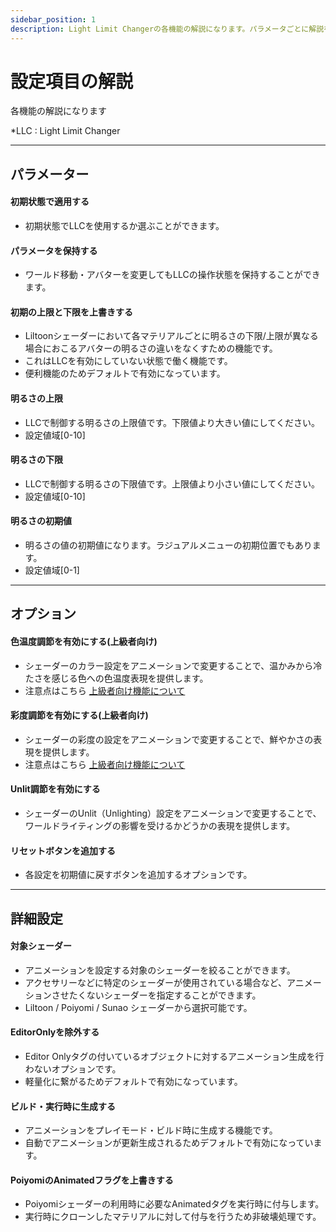 ```yaml
---
sidebar_position: 1
description: Light Limit Changerの各機能の解説になります。パラメータごとに解説を行っています。
---
```


# 設定項目の解説

各機能の解説になります

*LLC : Light Limit Changer

----
## パラメーター

#### 初期状態で適用する

- 初期状態でLLCを使用するか選ぶことができます。
#### パラメータを保持する

- ワールド移動・アバターを変更してもLLCの操作状態を保持することができます。
#### 初期の上限と下限を上書きする

- Liltoonシェーダーにおいて各マテリアルごとに明るさの下限/上限が異なる場合におこるアバターの明るさの違いをなくすための機能です。
- これはLLCを有効にしていない状態で働く機能です。
- 便利機能のためデフォルトで有効になっています。
#### 明るさの上限

- LLCで制御する明るさの上限値です。下限値より大きい値にしてください。
- 設定値域[0-10]
#### 明るさの下限

- LLCで制御する明るさの下限値です。上限値より小さい値にしてください。
- 設定値域[0-10]
#### 明るさの初期値

- 明るさの値の初期値になります。ラジュアルメニューの初期位置でもあります。
- 設定値域[0-1]

----
## オプション

#### 色温度調節を有効にする(上級者向け)

- シェーダーのカラー設定をアニメーションで変更することで、温かみから冷たさを感じる色への色温度表現を提供します。
- 注意点はこちら [上級者向け機能について](/docs/discription/disc_advanced)

#### 彩度調節を有効にする(上級者向け)

- シェーダーの彩度の設定をアニメーションで変更することで、鮮やかさの表現を提供します。
- 注意点はこちら [上級者向け機能について](/docs/discription/disc_advanced)
#### Unlit調節を有効にする

- シェーダーのUnlit（Unlighting）設定をアニメーションで変更することで、ワールドライティングの影響を受けるかどうかの表現を提供します。
#### リセットボタンを追加する

- 各設定を初期値に戻すボタンを追加するオプションです。

----
## 詳細設定

#### 対象シェーダー

- アニメーションを設定する対象のシェーダーを絞ることができます。
- アクセサリーなどに特定のシェーダーが使用されている場合など、アニメーションさせたくないシェーダーを指定することができます。
- Liltoon / Poiyomi / Sunao シェーダーから選択可能です。
#### EditorOnlyを除外する

- Editor Onlyタグの付いているオブジェクトに対するアニメーション生成を行わないオプションです。
- 軽量化に繋がるためデフォルトで有効になっています。
#### ビルド・実行時に生成する

- アニメーションをプレイモード・ビルド時に生成する機能です。
- 自動でアニメーションが更新生成されるためデフォルトで有効になっています。
#### PoiyomiのAnimatedフラグを上書きする

- Poiyomiシェーダーの利用時に必要なAnimatedタグを実行時に付与します。
- 実行時にクローンしたマテリアルに対して付与を行うため非破壊処理です。